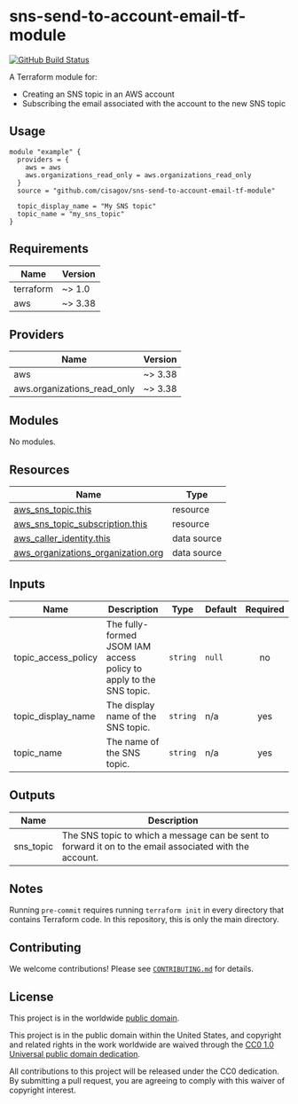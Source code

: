 # sns-send-to-account-email-tf-module #

[![GitHub Build Status](https://github.com/cisagov/sns-send-to-account-email-tf-module/workflows/build/badge.svg)](https://github.com/cisagov/sns-send-to-account-email-tf-module/actions)

A Terraform module for:

- Creating an SNS topic in an AWS account
- Subscribing the email associated with the account to the new SNS
  topic

## Usage ##

```hcl
module "example" {
  providers = {
    aws = aws
    aws.organizations_read_only = aws.organizations_read_only
  }
  source = "github.com/cisagov/sns-send-to-account-email-tf-module"

  topic_display_name = "My SNS topic"
  topic_name = "my_sns_topic"
}
```

## Requirements ##

| Name | Version |
|------|---------|
| terraform | ~> 1.0 |
| aws | ~> 3.38 |

## Providers ##

| Name | Version |
|------|---------|
| aws | ~> 3.38 |
| aws.organizations\_read\_only | ~> 3.38 |

## Modules ##

No modules.

## Resources ##

| Name | Type |
|------|------|
| [aws_sns_topic.this](https://registry.terraform.io/providers/hashicorp/aws/latest/docs/resources/sns_topic) | resource |
| [aws_sns_topic_subscription.this](https://registry.terraform.io/providers/hashicorp/aws/latest/docs/resources/sns_topic_subscription) | resource |
| [aws_caller_identity.this](https://registry.terraform.io/providers/hashicorp/aws/latest/docs/data-sources/caller_identity) | data source |
| [aws_organizations_organization.org](https://registry.terraform.io/providers/hashicorp/aws/latest/docs/data-sources/organizations_organization) | data source |

## Inputs ##

| Name | Description | Type | Default | Required |
|------|-------------|------|---------|:--------:|
| topic\_access\_policy | The fully-formed JSOM IAM access policy to apply to the SNS topic. | `string` | `null` | no |
| topic\_display\_name | The display name of the SNS topic. | `string` | n/a | yes |
| topic\_name | The name of the SNS topic. | `string` | n/a | yes |

## Outputs ##

| Name | Description |
|------|-------------|
| sns\_topic | The SNS topic to which a message can be sent to forward it on to the email associated with the account. |

## Notes ##

Running `pre-commit` requires running `terraform init` in every directory that
contains Terraform code. In this repository,  this is only the main directory.

## Contributing ##

We welcome contributions!  Please see [`CONTRIBUTING.md`](CONTRIBUTING.md) for
details.

## License ##

This project is in the worldwide [public domain](LICENSE).

This project is in the public domain within the United States, and
copyright and related rights in the work worldwide are waived through
the [CC0 1.0 Universal public domain
dedication](https://creativecommons.org/publicdomain/zero/1.0/).

All contributions to this project will be released under the CC0
dedication. By submitting a pull request, you are agreeing to comply
with this waiver of copyright interest.
